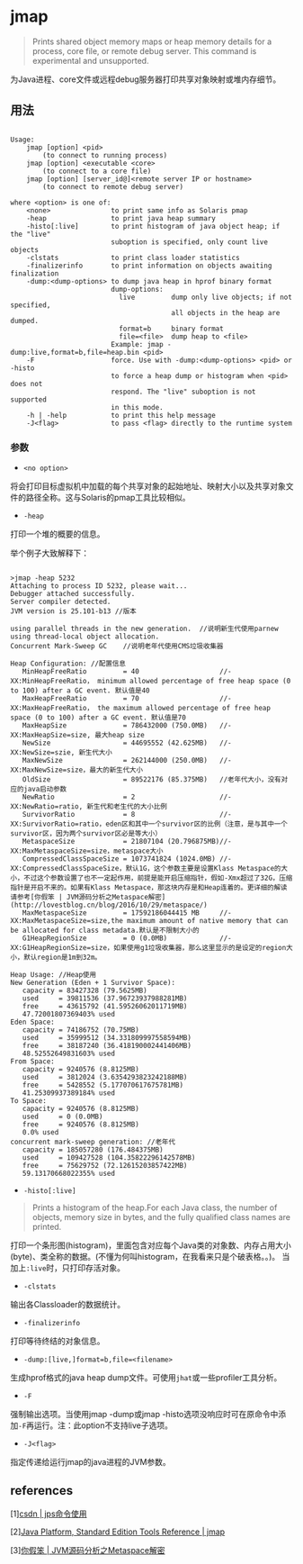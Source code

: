 # jmap


>Prints shared object memory maps or heap memory details for a process, core file, or remote debug server.
This command is experimental and unsupported.

为Java进程、core文件或远程debug服务器打印共享对象映射或堆内存细节。

## 用法

~~~

Usage:
    jmap [option] <pid>
        (to connect to running process)
    jmap [option] <executable <core>
        (to connect to a core file)
    jmap [option] [server_id@]<remote server IP or hostname>
        (to connect to remote debug server)

where <option> is one of:
    <none>               to print same info as Solaris pmap
    -heap                to print java heap summary
    -histo[:live]        to print histogram of java object heap; if the "live"
                         suboption is specified, only count live objects
    -clstats             to print class loader statistics
    -finalizerinfo       to print information on objects awaiting finalization
    -dump:<dump-options> to dump java heap in hprof binary format
                         dump-options:
                           live         dump only live objects; if not specified,
                                        all objects in the heap are dumped.
                           format=b     binary format
                           file=<file>  dump heap to <file>
                         Example: jmap -dump:live,format=b,file=heap.bin <pid>
    -F                   force. Use with -dump:<dump-options> <pid> or -histo
                         to force a heap dump or histogram when <pid> does not
                         respond. The "live" suboption is not supported
                         in this mode.
    -h | -help           to print this help message
    -J<flag>             to pass <flag> directly to the runtime system

~~~

### 参数

* `<no option>`

将会打印目标虚拟机中加载的每个共享对象的起始地址、映射大小以及共享对象文件的路径全称。这与Solaris的pmap工具比较相似。

* `-heap`

打印一个堆的概要的信息。

举个例子大致解释下：
~~~

>jmap -heap 5232
Attaching to process ID 5232, please wait...
Debugger attached successfully.
Server compiler detected.
JVM version is 25.101-b13 //版本

using parallel threads in the new generation.  //说明新生代使用parnew
using thread-local object allocation.
Concurrent Mark-Sweep GC    //说明老年代使用CMS垃圾收集器

Heap Configuration: //配置信息
   MinHeapFreeRatio         = 40                    //-XX:MinHeapFreeRatio， minimum allowed percentage of free heap space (0 to 100) after a GC event. 默认值是40
   MaxHeapFreeRatio         = 70                    //-XX:MaxHeapFreeRatio， the maximum allowed percentage of free heap space (0 to 100) after a GC event. 默认值是70
   MaxHeapSize              = 786432000 (750.0MB)   //-XX:MaxHeapSize=size, 最大heap size
   NewSize                  = 44695552 (42.625MB)   //-XX:NewSize=szie, 新生代大小
   MaxNewSize               = 262144000 (250.0MB)   //-XX:MaxNewSize=size，最大的新生代大小
   OldSize                  = 89522176 (85.375MB)   //老年代大小，没有对应的java启动参数
   NewRatio                 = 2                     //-XX:NewRatio=ratio, 新生代和老生代的大小比例
   SurvivorRatio            = 8                     //-XX:SurvivorRatio=ratio，eden区和其中一个survivor区的比例（注意，是与其中一个survivor区，因为两个survivor区必是等大小）
   MetaspaceSize            = 21807104 (20.796875MB)//-XX:MaxMetaspaceSize=size，metaspace大小
   CompressedClassSpaceSize = 1073741824 (1024.0MB) //-XX:CompressedClassSpaceSize，默认1G，这个参数主要是设置Klass Metaspace的大小，不过这个参数设置了也不一定起作用，前提是能开启压缩指针，假如-Xmx超过了32G，压缩指针是开启不来的。如果有Klass Metaspace，那这块内存是和Heap连着的。更详细的解读请参考[你假笨 | JVM源码分析之Metaspace解密](http://lovestblog.cn/blog/2016/10/29/metaspace/)
   MaxMetaspaceSize         = 17592186044415 MB     //-XX:MaxMetaspaceSize=size,the maximum amount of native memory that can be allocated for class metadata.默认是不限制大小的
   G1HeapRegionSize         = 0 (0.0MB)             //-XX:G1HeapRegionSize=size，如果使用g1垃圾收集器，那么这里显示的是设定的region大小，默认region是1m到32m。

Heap Usage: //Heap使用
New Generation (Eden + 1 Survivor Space):
   capacity = 83427328 (79.5625MB)
   used     = 39811536 (37.96723937988281MB)
   free     = 43615792 (41.59526062011719MB)
   47.72001807369403% used
Eden Space:
   capacity = 74186752 (70.75MB)
   used     = 35999512 (34.331809997558594MB)
   free     = 38187240 (36.418190002441406MB)
   48.52552649831603% used
From Space:
   capacity = 9240576 (8.8125MB)
   used     = 3812024 (3.6354293823242188MB)
   free     = 5428552 (5.177070617675781MB)
   41.25309937389184% used
To Space:
   capacity = 9240576 (8.8125MB)
   used     = 0 (0.0MB)
   free     = 9240576 (8.8125MB)
   0.0% used
concurrent mark-sweep generation: //老年代
   capacity = 185057280 (176.484375MB)
   used     = 109427528 (104.35822296142578MB)
   free     = 75629752 (72.12615203857422MB)
   59.13170668022355% used
~~~

* `-histo[:live]`

>Prints a histogram of the heap.For each Java class, the number of objects, memory size in bytes, and the fully qualified class names are printed.

打印一个条形图(histogram)，里面包含对应每个Java类的对象数、内存占用大小(byte)、类全称的数据。(不懂为何叫histogram，在我看来只是个破表格。。)。
当加上`:live`时，只打印存活对象。

* `-clstats`

输出各Classloader的数据统计。

* `-finalizerinfo`

打印等待终结的对象信息。

* `-dump:[live,]format=b,file=<filename>`

生成hprof格式的java heap dump文件。可使用`jhat`或一些profiler工具分析。

* `-F`

强制输出选项。当使用jmap -dump或jmap -histo选项没响应时可在原命令中添加`-F`再运行。注：此option不支持live子选项。

* `-J<flag>`

指定传递给运行jmap的java进程的JVM参数。


## references

[1][csdn | jps命令使用](http://blog.csdn.net/fwch1982/article/details/7947451)

[2][Java Platform, Standard Edition Tools Reference | jmap](http://docs.oracle.com/javase/8/docs/technotes/tools/unix/jmap.html)

[3][你假笨 | JVM源码分析之Metaspace解密](http://lovestblog.cn/blog/2016/10/29/metaspace/)




[link: 5]: https://stackoverflow.com/a/25088276/6874711

[oracle | memorymanagement-whitepaper]: http://www.oracle.com/technetwork/java/javase/memorymanagement-whitepaper-150215.pdf


